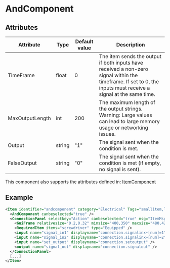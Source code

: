 # AndComponent


## Attributes

| Attribute       | Type   | Default value | Description                                                                                                                                                    |
|-----------------|--------|---------------|----------------------------------------------------------------------------------------------------------------------------------------------------------------|
| TimeFrame       | float  | 0             | The item sends the output if both inputs have received a non-zero signal within the timeframe. If set to 0, the inputs must receive a signal at the same time. |
| MaxOutputLength | int    | 200           | The maximum length of the output strings. Warning: Large values can lead to large memory usage or networking issues.                                           |
| Output          | string | "1"           | The signal sent when the condition is met.                                                                                                                     |
| FalseOutput     | string | "0"           | The signal sent when the condition is met (if empty, no signal is sent).                                                                                       |

This component also supports the attributes defined in: [ItemComponent](ItemComponent.md)


## Example
```xml
<Item identifier="andcomponent" category="Electrical" Tags="smallitem,logic, circuitboxcomponent" maxstacksize="32" maxstacksizecharacterinventory="8" cargocontaineridentifier="metalcrate" scale="0.5" impactsoundtag="impact_metal_light" isshootable="true" GrabWhenSelected="true" signalcomponentcolor="#6c7dd5">
  <AndComponent canbeselected="true" />
  <ConnectionPanel selectkey="Action" canbeselected="true" msg="ItemMsgRewireScrewdriver" hudpriority="10">
    <GuiFrame relativesize="0.2,0.32" minsize="400,350" maxsize="480,420" anchor="Center" style="ConnectionPanel" />
    <RequiredItem items="screwdriver" type="Equipped" />
    <input name="signal_in1" displayname="connection.signalinx~[num]=1" />
    <input name="signal_in2" displayname="connection.signalinx~[num]=2" />
    <input name="set_output" displayname="connection.setoutput" />
    <output name="signal_out" displayname="connection.signalout" />
  </ConnectionPanel>
  [...]
</Item>
```

